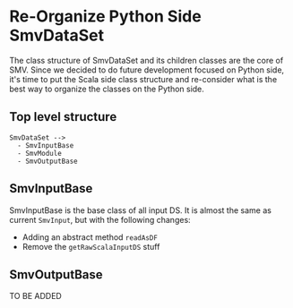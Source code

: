 # Re-Organize Python Side SmvDataSet

The class structure of SmvDataSet and its children classes are the core of
SMV. Since we decided to do future development focused on Python side, it's
time to put the Scala side class structure and re-consider what is the best
way to organize the classes on the Python side.

## Top level structure

```
SmvDataSet -->
  - SmvInputBase
  - SmvModule
  - SmvOutputBase
```

## SmvInputBase

SmvInputBase is the base class of all input DS. It is almost the same as current
`SmvInput`, but with the following changes:

* Adding an abstract method `readAsDF`
* Remove the `getRawScalaInputDS` stuff

## SmvOutputBase
TO BE ADDED
